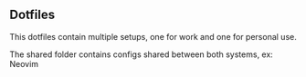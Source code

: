 ## Dotfiles

This dotfiles contain multiple setups, one for work and one for personal use.

The shared folder contains configs shared between both systems, ex: Neovim

